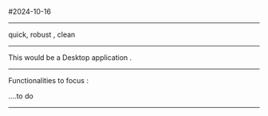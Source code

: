 
#2024-10-16 

---

quick, robust , clean

---

This would be a Desktop application .

---

Functionalities to focus : 

....to do 

---






